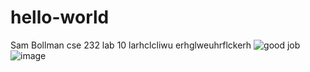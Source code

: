 # hello-world
Sam Bollman
cse 232 lab 10
larhclcliwu erhglweuhrflckerh
![good job](https://f8n-ipfs-production.imgix.net/QmaangUFNxGD6vRjnqzVnL2DaFgx4QX38F2LkxZY8WJqkK/nft.jpg?q=80&auto=format%2Ccompress&cs=srgb&h=640)
![image](https://user-images.githubusercontent.com/102814907/161295457-51571f59-9acf-4b6a-8a11-f8d0f6e2364c.png)

